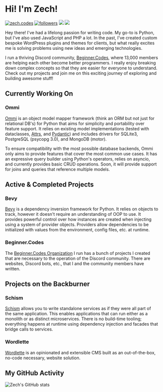 # Hi! I'm Zech!

<a href="https://zech.codes"><img alt="zech.codes" title="zech.codes on Hashnode" src="https://img.shields.io/badge/-Blog-blue?style=for-the-badge&logo=hashnode&logoColor=white&labelColor=1049e7&color=2962ff"/></a>
<a href="https://twitter.com/ZechCodes"><img alt="followers" title="Follow me on Twitter" src="https://img.shields.io/badge/-Twitter-1DA1F2?style=for-the-badge&logo=twitter&logoColor=white&labelColor=0081D2&color=1DA1F2"/></a>
<a href="https://discord.gg/sfHykntuGy" alt="Beginner.py Discord Server"><img src="https://img.shields.io/badge/-Discord-5865F2?style=for-the-badge&logoColor=white&logo=discord&labelColor=4855E2"/></a>
<a href="https://www.youtube.com/channel/UC6-iUsH8cOQ2GxGLyIVcw-Q" alt="zech.codes on YouTube"><img src="https://img.shields.io/badge/-Youtube-FF0000?style=for-the-badge&logoColor=white&logo=youtube&labelColor=CC0000"/></a>

Hey there! I've had a lifelong passion for writing code. My go-to is Python, but I've also used JavaScript and PHP a lot. In the past, I've created custom bespoke WordPress plugins and themes for clients, but what really excites me is solving problems using new ideas and emerging technologies.

I run a thriving Discord community, [Beginner.Codes](https://zech.codes/discord), where 13,000 members are helping each other become better programmers. I really enjoy breaking down complex concepts so that they are easier for everyone to understand. Check out my projects and join me on this exciting journey of exploring and building awesome stuff!

## Currently Working On

### Ommi

[Ommi](https://github.com/ZechCodes/Ommi) is an object model mapper framework (think an ORM but not just for relational DB's) for Python that aims for simplicity and portability over feature support. It relies on existing model implementations (tested with dataclasses, [Attrs](https://www.attrs.org/en/stable/), and [Pydantic](https://docs.pydantic.dev/latest/)) and includes drivers for SQLite3, PostgreSQL (psycopg 3.0), and MongoDB (motor).

To ensure compatibility with the most possible database backends, Ommi only aims to provide features that cover the most common use cases. It has an expressive query builder using Python's operators, relies on asyncio, and currently provides basic CRUD operations. Soon, it will provide support for joins and queries that reference multiple models.

## Active & Completed Projects

### Bevy

[Bevy](https://github.com/ZechCodes/Bevy) is a dependency inversion framework for Python. It relies on objects to track, however it doesn't require an understanding of OOP to use. It provides powerful control over how instances are created when injecting using a system of provider objects. Providers allow dependencies to be initialized with values from the environment, config files, etc. at runtime.

### Beginner.Codes

The [Beginner.Codes Organization](https://github.com/beginner-codes) I run has a bunch of projects I created that are necessary to  the operation of the Discord community. There are websites, Discord bots, etc., that I and the community members have written.

## Projects on the Backburner

### Schism

[Schism](https://github.com/ZechCodes/schism) allows you to write standalone services as if they were all part of the same application. This enables applications that can run either as a monolith or as distinct microservices. There is no build-time tooling; everything happens at runtime using dependency injection and facades that bridge calls to services.

### Wordlette

[Wordlette](https://github.com/ZechCodes/wordlette) is an opinionated and extensible CMS built as an out-of-the-box, no-code necessary, website solution.

## My GitHub Activity


![Zech's GitHub stats](https://github-readme-stats.vercel.app/api?username=ZechCodes&show_icons=true&count_private=true&theme=github_dark&hide=stars)
